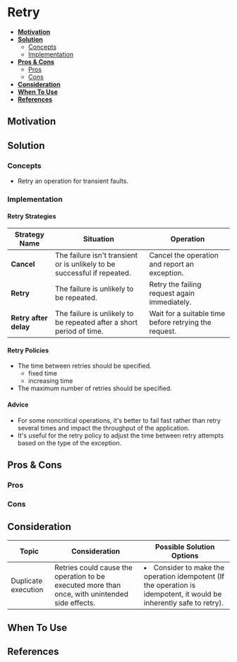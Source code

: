 # Retry

- [**Motivation**](#motivation)
- [**Solution**](#solution)
   - [Concepts](#concepts)
   - [Implementation](#implementation)
- [**Pros & Cons**](#pros--cons)
   - [Pros](#pros)
   - [Cons](#cons)
- [**Consideration**](#consideration)
- [**When To Use**](#when-to-use)
- [**References**](#references)

## Motivation

## Solution
### Concepts
- Retry an operation for transient faults.

### Implementation
#### Retry Strategies
| Strategy Name | Situation | Operation |
|----|----|----|
| **Cancel** | The failure isn't transient or is unlikely to be successful if repeated. | Cancel the operation and report an exception. |
| **Retry** | The failure is unlikely to be repeated. | Retry the failing request again immediately. |
| **Retry after delay** | The failure is unlikely to be repeated after a short period of time. | Wait for a suitable time before retrying the request. |

#### Retry Policies
- The time between retries should be specified.
   - fixed time
   - increasing time
- The maximum number of retries should be specified.

#### Advice
- For some noncritical operations, it's better to fail fast rather than retry several times and impact the throughput of the application.
- It's useful for the retry policy to adjust the time between retry attempts based on the type of the exception.

## Pros & Cons
### Pros
### Cons

## Consideration
| Topic | Consideration | Possible Solution Options |
|----|-----|-----|
| Duplicate execution | Retries could cause the operation to be executed more than once, with unintended side effects. | <li>Consider to make the operation idempotent (If the operation is idempotent, it would be inherently safe to retry). |
   
## When To Use

## References
